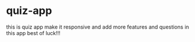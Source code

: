 # quiz-app
this is quiz app make it responsive and add more features and questions in this app best of luck!!!
